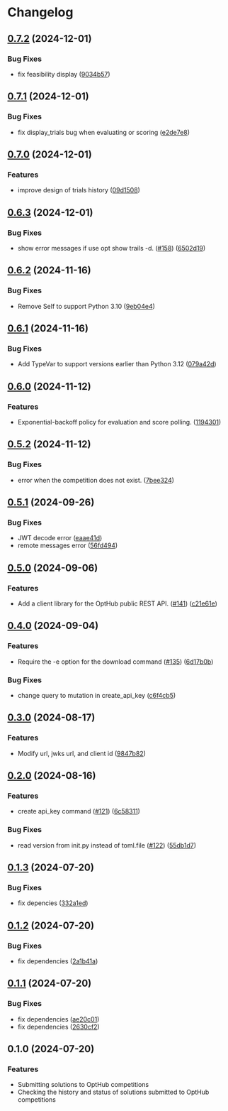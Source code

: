 # Changelog

## [0.7.2](https://github.com/opthub-org/opthub-client/compare/v0.7.1...v0.7.2) (2024-12-01)


### Bug Fixes

* fix feasibility display ([9034b57](https://github.com/opthub-org/opthub-client/commit/9034b57b95c6e81de5f98cd0126b49e1bdf0e3e8))

## [0.7.1](https://github.com/opthub-org/opthub-client/compare/v0.7.0...v0.7.1) (2024-12-01)


### Bug Fixes

* fix display_trials bug when evaluating or scoring ([e2de7e8](https://github.com/opthub-org/opthub-client/commit/e2de7e81e7c01238d6fa658c3e0ff91085f92895))

## [0.7.0](https://github.com/opthub-org/opthub-client/compare/v0.6.3...v0.7.0) (2024-12-01)


### Features

* improve design of trials history ([09d1508](https://github.com/opthub-org/opthub-client/commit/09d150832fbfcc5198ad5899cdc6df72d77cc0b7))

## [0.6.3](https://github.com/opthub-org/opthub-client/compare/v0.6.2...v0.6.3) (2024-12-01)


### Bug Fixes

* show error messages if use opt show trails -d. ([#158](https://github.com/opthub-org/opthub-client/issues/158)) ([6502d19](https://github.com/opthub-org/opthub-client/commit/6502d199b9ba68a1d61f2c4b1c27693624c932b4))

## [0.6.2](https://github.com/opthub-org/opthub-client/compare/v0.6.1...v0.6.2) (2024-11-16)


### Bug Fixes

* Remove Self to support Python 3.10 ([9eb04e4](https://github.com/opthub-org/opthub-client/commit/9eb04e470066ecaede8f997de991343edf00725c))

## [0.6.1](https://github.com/opthub-org/opthub-client/compare/v0.6.0...v0.6.1) (2024-11-16)


### Bug Fixes

* Add TypeVar to support versions earlier than Python 3.12 ([079a42d](https://github.com/opthub-org/opthub-client/commit/079a42d671e7b8cdac032c7ef0b1fe4142dbeffb))

## [0.6.0](https://github.com/opthub-org/opthub-client/compare/v0.5.2...v0.6.0) (2024-11-12)


### Features

* Exponential-backoff policy for evaluation and score polling. ([1194301](https://github.com/opthub-org/opthub-client/commit/1194301074ae5802bd35369b049944d2d2fc9fd5))

## [0.5.2](https://github.com/opthub-org/opthub-client/compare/v0.5.1...v0.5.2) (2024-11-12)


### Bug Fixes

* error when the competition does not exist. ([7bee324](https://github.com/opthub-org/opthub-client/commit/7bee3249dc1237438cbad733b27b41853f3ef791))

## [0.5.1](https://github.com/opthub-org/opthub-client/compare/v0.5.0...v0.5.1) (2024-09-26)


### Bug Fixes

* JWT decode error ([eaae41d](https://github.com/opthub-org/opthub-client/commit/eaae41d7d8fad60291223915a61fde52d7ddfbd5))
* remote messages error ([56fd494](https://github.com/opthub-org/opthub-client/commit/56fd494fcf10c4a1701a27c5273486f1c564b440))

## [0.5.0](https://github.com/opthub-org/opthub-client/compare/v0.4.0...v0.5.0) (2024-09-06)


### Features

* Add a client library for the OptHub public REST API. ([#141](https://github.com/opthub-org/opthub-client/issues/141)) ([c21e61e](https://github.com/opthub-org/opthub-client/commit/c21e61e34f07a0deb0148fa9899eab37c24c88aa))

## [0.4.0](https://github.com/opthub-org/opthub-client/compare/v0.3.0...v0.4.0) (2024-09-04)


### Features

* Require the -e option for the download command ([#135](https://github.com/opthub-org/opthub-client/issues/135)) ([6d17b0b](https://github.com/opthub-org/opthub-client/commit/6d17b0bc949eda57e8f5d4a2fba36861d0a31e34))


### Bug Fixes

* change query to mutation in create_api_key ([c6f4cb5](https://github.com/opthub-org/opthub-client/commit/c6f4cb529cc2f56048ca6d0eb95c5c48721930f2))

## [0.3.0](https://github.com/opthub-org/opthub-client/compare/v0.2.0...v0.3.0) (2024-08-17)


### Features

* Modify url, jwks url, and client id ([9847b82](https://github.com/opthub-org/opthub-client/commit/9847b82f2b5195b33d84a7794625e5be509a4975))

## [0.2.0](https://github.com/opthub-org/opthub-client/compare/v0.1.3...v0.2.0) (2024-08-16)


### Features

* create api_key command ([#121](https://github.com/opthub-org/opthub-client/issues/121)) ([6c58311](https://github.com/opthub-org/opthub-client/commit/6c58311f2c516a81a1cc3a3faca96e6c60376e1b))


### Bug Fixes

* read version from init.py instead of toml.file  ([#122](https://github.com/opthub-org/opthub-client/issues/122)) ([55db1d7](https://github.com/opthub-org/opthub-client/commit/55db1d773aaf574a78146a34531fbc535274da00))

## [0.1.3](https://github.com/opthub-org/opthub-client/compare/v0.1.2...v0.1.3) (2024-07-20)


### Bug Fixes

* fix depencies ([332a1ed](https://github.com/opthub-org/opthub-client/commit/332a1ed16db8915e2d9a16d74aba9b50145e6337))

## [0.1.2](https://github.com/opthub-org/opthub-client/compare/v0.1.1...v0.1.2) (2024-07-20)


### Bug Fixes

* fix dependencies ([2a1b41a](https://github.com/opthub-org/opthub-client/commit/2a1b41ac56e11e5a34016c3f5c45d7ad19803db0))

## [0.1.1](https://github.com/opthub-org/opthub-client/compare/v0.1.0...v0.1.1) (2024-07-20)


### Bug Fixes

* fix dependencies ([ae20c01](https://github.com/opthub-org/opthub-client/commit/ae20c01412512d3accc3a837100086c446747e30))
* fix dependencies ([2630cf2](https://github.com/opthub-org/opthub-client/commit/2630cf22362158f68ca7aeb110f0479fb082332c))

## 0.1.0 (2024-07-20)


### Features

* Submitting solutions to OptHub competitions
* Checking the history and status of solutions submitted to OptHub competitions

